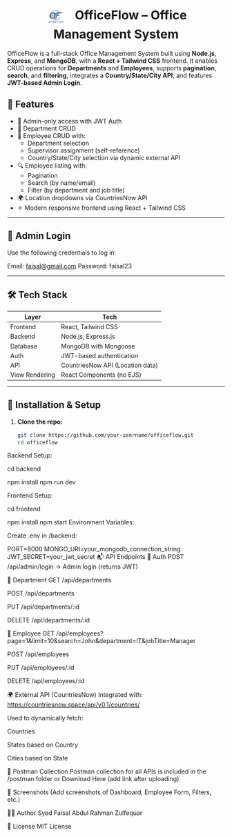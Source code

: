 <h1 align="center">
  <img src="frontend/src/assets/logo.png" alt="CricAIlytics Logo" width="50" style="border-radius: 50%; vertical-align: middle; margin-right: 12px;" />
  <span>OfficeFlow – Office Management System</span>
</h1>



OfficeFlow is a full-stack Office Management System built using **Node.js**, **Express**, and **MongoDB**, with a **React + Tailwind CSS** frontend. It enables CRUD operations for **Departments** and **Employees**, supports **pagination**, **search**, and **filtering**, integrates a **Country/State/City API**, and features **JWT-based Admin Login**.

## 🌟 Features

- 🔐 Admin-only access with JWT Auth
- 🏢 Department CRUD
- 👤 Employee CRUD with:
  - Department selection
  - Supervisor assignment (self-reference)
  - Country/State/City selection via dynamic external API
- 🔍 Employee listing with:
  - Pagination
  - Search (by name/email)
  - Filter (by department and job title)
- 🌍 Location dropdowns via CountriesNow API
- ⚛️ Modern responsive frontend using React + Tailwind CSS

---

## 🔑 Admin Login

Use the following credentials to log in:

Email: faisal@gmail.com
Password: faisal23


---

## 🛠️ Tech Stack

| Layer         | Tech                             |
|--------------|----------------------------------|
| Frontend      | React, Tailwind CSS              |
| Backend       | Node.js, Express.js              |
| Database      | MongoDB with Mongoose            |
| Auth          | JWT-based authentication         |
| API           | CountriesNow API (Location data) |
| View Rendering| React Components (no EJS)        |

---

## 🚀 Installation & Setup

1. **Clone the repo:**
   ```bash
   git clone https://github.com/your-username/officeflow.git
   cd officeflow
Backend Setup:

cd backend

npm install
npm run dev


Frontend Setup:

cd frontend

npm install
npm start
Environment Variables:

Create .env in /backend:

PORT=8000
MONGO_URI=your_mongodb_connection_string
JWT_SECRET=your_jwt_secret
📬 API Endpoints
🔐 Auth
POST /api/admin/login → Admin login (returns JWT)

🏢 Department
GET /api/departments

POST /api/departments

PUT /api/departments/:id

DELETE /api/departments/:id

👤 Employee
GET /api/employees?page=1&limit=10&search=John&department=IT&jobTitle=Manager

POST /api/employees

PUT /api/employees/:id

DELETE /api/employees/:id

🌍 External API (CountriesNow)
Integrated with: https://countriesnow.space/api/v0.1/countries/

Used to dynamically fetch:

Countries

States based on Country

Cities based on State

📮 Postman Collection
Postman collection for all APIs is included in the /postman folder or Download Here (add link after uploading)

📸 Screenshots
(Add screenshots of Dashboard, Employee Form, Filters, etc.)


🧑‍💻 Author
Syed Faisal Abdul Rahman Zulfequar


📜 License
MIT License
